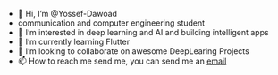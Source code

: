 - 👋 Hi, I’m @Yossef-Dawoad 
- communication and computer engineering student 
- 👀 I’m interested in deep learning and AI and building intelligent apps
- 🌱 I’m currently learning Flutter
- 💞️ I’m looking to collaborate on awesome DeepLearing Projects
- 📫 How to reach me send me, you can send me an  [email](yossefdawoad15@gmail.com)

<!---
Yossef-Dawoad/Yossef-Dawoad is a ✨ special ✨ repository because its `README.md` (this file) appears on your GitHub profile.
You can click the Preview link to take a look at your changes.
--->
